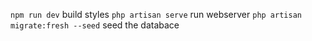 `npm run dev` build styles
`php artisan serve` run webserver
`php artisan migrate:fresh --seed` seed the databace

